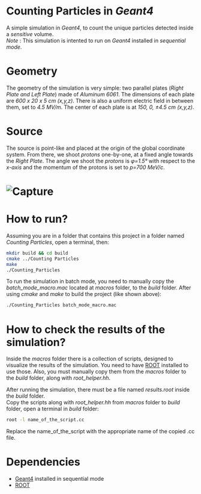 Counting Particles in *Geant4*
==============================
A simple simulation in *Geant4*, to count the unique particles detected inside a *sensitive* volume. <br />
*Note* : This simulation is intented to run on *Geant4* installed in *sequential mode*.

Geometry
========
The geometry of the simulation is very simple: two parallel plates (*Right Plate and Left Plate*) made of *Aluminum 6061*. The dimensions of each plate are *600 x 20 x 5 cm (x,y,z)*. There is also a uniform electric field in between them, set to *4.5 MV/m*. The center of each plate is at *150, 0, ±4.5 cm (x,y,z)*.

Source
======
The source is point-like and placed at the origin of the global coordinate system. From there, we shoot *protons* one-by-one, at a fixed angle towards the *Right Plate*. The angle we shoot the *protons* is *φ=1.5°* with respect to the *x-axis* and the momentum of the protons is set to *p=700 MeV/c*.

![Capture](https://github.com/ItsMeKGithub/Geant4_CountingParticles/assets/95908746/34e4ebc8-2694-463d-baaf-6fe7fdc74a0b)
=========================================================================================================================

How to run?
===========
Assuming you are in a folder that contains this project in a folder named *Counting Particles*, open a terminal, then:

``` sh
mkdir build && cd build
cmake ../Counting Particles
make
./Counting_Particles
```

To run the simulation in batch mode, you need to manually copy the *batch_mode_macro.mac* located at *macros* folder, to the *build* folder. After using *cmake* and *make* to build the project (like shown above):

``` sh
./Counting_Particles batch_mode_macro.mac
```

How to check the results of the simulation?
===========================================
Inside the *macros* folder there is a collection of scripts, designed to visualize the results of the simulation. You need to have [ROOT](https://root.cern/) installed to use those.
Also, you must manually copy them from the *macros* folder to the *build* folder, along with *root_helper.hh*.

After running the simulation, there must be a file named *results.root* inside the *build* folder. <br />
Copy the scripts along with *root_helper.hh* from *macros* folder to *build* folder, open a terminal in *build* folder:

``` sh
root -l name_of_the_script.cc
```
Replace the name_of_the_script with the appropriate name of the copied .cc file.

Dependencies
============
- [Geant4](https://geant4.web.cern.ch/) installed in sequential mode
- [ROOT](https://root.cern/)

